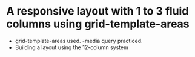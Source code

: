 # A responsive layout with 1 to 3 fluid columns using grid-template-areas

- grid-template-areas used.
-media query practiced.
- Building a layout using the 12-column system
